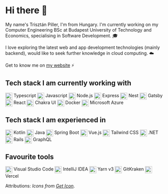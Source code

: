 # Hi there 👋

My name's Trisztán Piller, I'm from Hungary. I'm currently working on my Computer Engineering BSc at Budapest University of Technology and Economics, specialising in Software Development. 🎓

I love exploring the latest web and app development technologies (mainly backend), would like to seek further knowledge in cloud computing. ☁️

Get to know me on [my website](https://triszt4n.xyz/) ⚡


## Tech stack I am currently working with

<img src="https://github.com/get-icon/geticon/raw/master/icons/typescript-icon.svg"
      alt="Typescript" align=top width="22px" height="22px" />
      <span>Typescript</span>
<img src="https://github.com/get-icon/geticon/raw/master/icons/javascript.svg"
      alt="Javascript" align=top width="22px" height="22px" />
      <span>Javascript</span>
<img src="https://github.com/get-icon/geticon/raw/master/icons/nodejs-icon.svg"
      alt="Node.js" align=top width="22px" height="22px" />
      <span>Node.js</span>
<img src="https://github.com/get-icon/geticon/raw/master/icons/express.svg"
      alt="Express" align=top width="22px" height="22px" />
      <span>Express</span>
<img src="https://github.com/get-icon/geticon/raw/master/icons/nestjs.svg"
      alt="Nest" align=top width="22px" height="22px" />
      <span>Nest</span>
<img src="https://github.com/get-icon/geticon/raw/master/icons/gatsby.svg"
      alt="Gatsby" align=top width="22px" height="22px" />
      <span>Gatsby</span>
<img src="https://github.com/get-icon/geticon/raw/master/icons/react.svg"
      alt="React" align=top width="22px" height="22px" />
      <span>React</span>
<img src="https://github.com/get-icon/geticon/raw/master/icons/chakra-icon.svg"
      alt="Chakra UI" align=top width="22px" height="22px" />
      <span>Chakra UI</span>
<img src="https://github.com/get-icon/geticon/raw/master/icons/docker-icon.svg"
      alt="Docker" align=top width="22px" height="22px" />
      <span>Docker</span>
<img src="https://github.com/get-icon/geticon/raw/master/icons/azure-icon.svg"
      alt="Microsoft Azure" align=top width="22px" height="22px" />
      <span>Microsoft Azure</span>


## Tech stack I am experienced in

<img src="https://github.com/get-icon/geticon/raw/master/icons/kotlin.svg"
      alt="Kotlin" align=top width="22px" height="22px" />
      <span>Kotlin</span>
<img src="https://github.com/get-icon/geticon/raw/master/icons/java.svg"
      alt="Java" align=top width="22px" height="22px" />
      <span>Java</span>
<img src="https://github.com/get-icon/geticon/raw/master/icons/spring.svg"
      alt="Spring Boot" align=top width="22px" height="22px" />
      <span>Spring Boot</span>
<img src="https://github.com/get-icon/geticon/raw/master/icons/vue.svg"
      alt="Vue.js" align=top width="22px" height="22px" />
      <span>Vue.js</span>
<img src="https://github.com/get-icon/geticon/raw/master/icons/tailwindcss-icon.svg"
      alt="Tailwind CSS" align=top width="22px" height="22px" />
      <span>Tailwind CSS</span>
<img src="https://github.com/get-icon/geticon/raw/master/icons/dotnet.svg"
      alt=".NET" align=top width="22px" height="22px" />
      <span>.NET</span>
<img src="https://github.com/get-icon/geticon/raw/master/icons/rails.svg"
      alt="Rails" align=top width="22px" height="22px" />
      <span>Rails</span>
<img src="https://github.com/get-icon/geticon/raw/master/icons/graphql.svg"
      alt="GraphQL" align=top width="22px" height="22px" />
      <span>GraphQL</span>


## Favourite tools

<img src="https://github.com/get-icon/geticon/raw/master/icons/visual-studio-code.svg"
      alt="Visual Studio Code" align=top width="22px" height="22px" />
      <span>Visual Studio Code</span>
<img src="https://github.com/get-icon/geticon/raw/master/icons/intellij-idea.svg"
      alt="IntelliJ IDEA" align=top width="22px" height="22px" />
      <span>IntelliJ IDEA</span>
<img src="https://github.com/get-icon/geticon/raw/master/icons/yarn.svg"
      alt="Yarn v3" align=top width="22px" height="22px" />
      <span>Yarn v3</span>
<img src="https://github.com/get-icon/geticon/raw/master/icons/gitkraken.svg"
      alt="GitKraken" align=top width="22px" height="22px" />
      <span>GitKraken</span>
<img src="https://github.com/get-icon/geticon/raw/master/icons/vercel.svg"
      alt="Vercel" align=top width="22px" height="22px" />
      <span>Vercel</span>


Attributions: _Icons from [Get Icon](https://github.com/get-icon/geticon)_.
